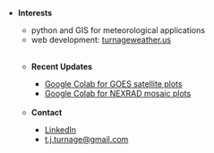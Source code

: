 <ul>
  <li><b>Interests</b></li>
    <ul>
      <li>python and GIS for meteorological applications</li>
      <li>web development: <a href="https://turnageweather.us" target="_blank">turnageweather.us</a></li>
    </ul>

  <br>

<ul>
  <li><b>Recent Updates</b></li>
    <ul>
      <li><a href="https://github.com/tjturnage/satellite/blob/master/Satellite_plot.ipynb" target="_blank">Google Colab for GOES satellite plots</a></li>
      <li><a href="https://github.com/tjturnage/radar/blob/main/Plot_NEXRAD_mosaics.ipynb" target="_blank">Google Colab for NEXRAD mosaic plots</a></li>
    </ul>
  
  <br>

  <li><b>Contact</b></li>
    <ul>
      <li><a href="https://www.linkedin.com/in/t-j-turnage-03698329/" target="_blank">LinkedIn</a></li>
      <li><a href = "mailto: t.j.turnage@gmail.com">t.j.turnage@gmail.com</a>
    </ul>
  
</ul>

